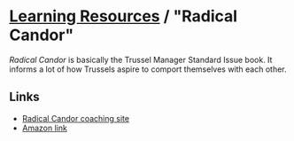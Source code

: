 # [Learning Resources](./README.md) / "Radical Candor"

_Radical Candor_ is basically the Trussel Manager Standard Issue book. It informs a lot of how Trussels aspire to comport themselves with each other.

## Links

* [Radical Candor coaching site](https://www.radicalcandor.com/)
* [Amazon link](https://www.amazon.com/Radical-Candor-Kim-Scott/dp/B01KTIEFEE)

